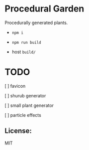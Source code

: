 # Procedural Garden

Procedurally generated plants.

- `npm i`

- `npm run build`

- host `build/`

# TODO

[ ] favicon

[ ] shurub generator

[ ] small plant generator

[ ] particle effects

## License:

MIT